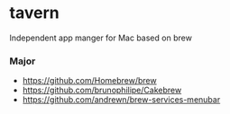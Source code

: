 # tavern
Independent app manger for Mac based on brew


### Major
- https://github.com/Homebrew/brew
- https://github.com/brunophilipe/Cakebrew
- https://github.com/andrewn/brew-services-menubar
